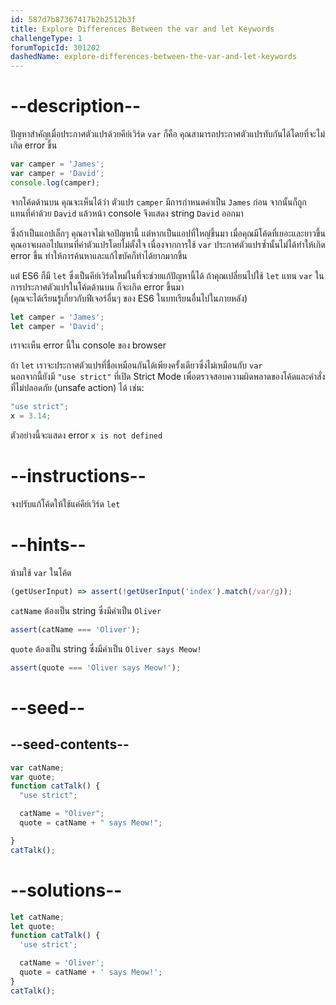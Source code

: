 ```yaml
---
id: 587d7b87367417b2b2512b3f
title: Explore Differences Between the var and let Keywords
challengeType: 1
forumTopicId: 301202
dashedName: explore-differences-between-the-var-and-let-keywords
---
```


# --description--

ปัญหาสำคัญเมื่อประกาศตัวแปรด้วยคีย์เวิร์ด `var` ก็คือ คุณสามารถประกาศตัวแปรทับกันได้โดยที่จะไม่เกิด error ขึ้น

```js
var camper = 'James';
var camper = 'David';
console.log(camper);
```

จากโค้ดด้านบน คุณจะเห็นได้ว่า ตัวแปร `camper` มีการกำหนดค่าเป็น `James` ก่อน จากนั้นก็ถูกแทนที่ค่าด้วย `David` แล้วหน้า console จึงแสดง string `David` ออกมา

ซึ่งถ้าเป็นแอปเล็กๆ คุณอาจไม่เจอปัญหานี้ แต่หากเป็นแอปที่ใหญ่ขึ้นมา เมื่อคุณมีโค้ดที่เยอะและยาวขึ้นคุณอาจเผลอไปแทนที่ค่าตัวแปรโดยไม่ตั้งใจ เนื่องจากการใช้ `var` ประกาศตัวแปรซ้ำนั้นไม่ได้ทำให้เกิด error ขึ้น ทำให้การค้นหาและแก้ไขบัคก็ทำได้ยากมากขึ้น 

แต่ ES6 ก็มี `let` ซึ่งเป็นคีย์เวิร์ดใหม่ในที่จะช่วยแก้ปัญหานี้ได้ ถ้าคุณเปลี่ยนไปใช้ `let` แทน `var` ในการประกาศตัวแปรในโค้ดด้านบน ก็จะเกิด error ขึ้นมา  
(คุณจะได้เรียนรู้เกี่ยวกับฟีเจอร์อื่นๆ ของ ES6 ในบทเรียนอื่นไปในภายหลัง)

```js
let camper = 'James';
let camper = 'David';
```

เราจะเห็น error นี้ใน console ของ browser

ถ้า `let` เราจะประกาศตัวแปรที่ชื่อเหมือนกันได้เพียงครั้งเดียวซึ่งไม่เหมือนกับ `var`  
นอกจากนี้ยังมี `"use strict"` ที่เปิด Strict Mode เพื่อตรวจสอบความผิดพลาดของโค้ดและคำสั่งที่ไม่ปลอดภัย (unsafe action) ได้ เช่น:

```js
"use strict";
x = 3.14;
```

ตัวอย่างนี้จะแสดง error `x is not defined`

# --instructions--

จงปรับแก้โค้ดให้ใช้แค่คีย์เวิร์ด `let`

# --hints--

ห้ามใช้ `var` ในโค้ด

```js
(getUserInput) => assert(!getUserInput('index').match(/var/g));
```

`catName` ต้องเป็น string ซึ่งมีค่าเป็น `Oliver`

```js
assert(catName === 'Oliver');
```

`quote` ต้องเป็น string ซึ่งมีค่าเป็น `Oliver says Meow!`

```js
assert(quote === 'Oliver says Meow!');
```

# --seed--

## --seed-contents--

```js
var catName;
var quote;
function catTalk() {
  "use strict";

  catName = "Oliver";
  quote = catName + " says Meow!";

}
catTalk();
```

# --solutions--

```js
let catName;
let quote;
function catTalk() {
  'use strict';

  catName = 'Oliver';
  quote = catName + ' says Meow!';
}
catTalk();
```
